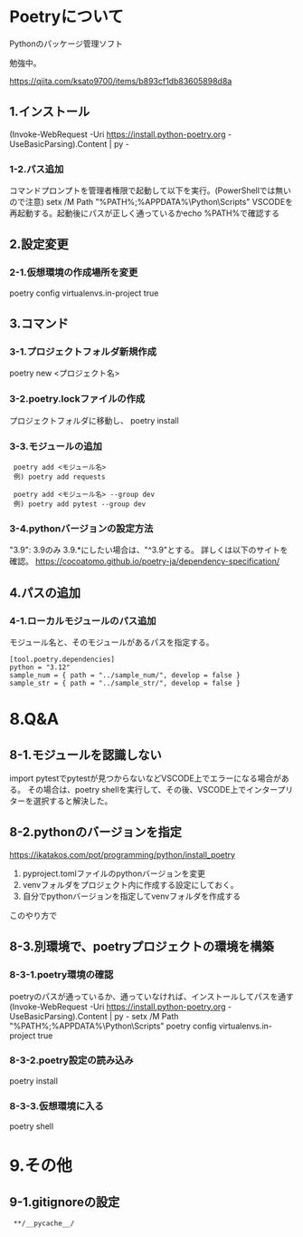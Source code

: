 # Poetryについて

Pythonのパッケージ管理ソフト

勉強中。

https://qiita.com/ksato9700/items/b893cf1db83605898d8a

## 1.インストール
(Invoke-WebRequest -Uri https://install.python-poetry.org -UseBasicParsing).Content | py -

### 1-2.パス追加
コマンドプロンプトを管理者権限で起動して以下を実行。(PowerShellでは無いので注意)
setx /M Path "%PATH%;%APPDATA%\Python\Scripts"
VSCODEを再起動する。起動後にパスが正しく通っているかecho %PATH%で確認する

## 2.設定変更

### 2-1.仮想環境の作成場所を変更
poetry config virtualenvs.in-project true

## 3.コマンド

### 3-1.プロジェクトフォルダ新規作成

 poetry new <プロジェクト名>

 ### 3-2.poetry.lockファイルの作成

 プロジェクトフォルダに移動し、
 poetry install

### 3-3.モジュールの追加

```
 poetry add <モジュール名>
 例) poetry add requests

 poetry add <モジュール名> --group dev
 例) poetry add pytest --group dev
```
### 3-4.pythonバージョンの設定方法

"3.9": 3.9のみ
3.9.*にしたい場合は、"^3.9"とする。
詳しくは以下のサイトを確認。
https://cocoatomo.github.io/poetry-ja/dependency-specification/

## 4.パスの追加

### 4-1.ローカルモジュールのパス追加

モジュール名と、そのモジュールがあるパスを指定する。
```
[tool.poetry.dependencies]
python = "3.12"
sample_num = { path = "../sample_num/", develop = false }
sample_str = { path = "../sample_str/", develop = false }
```


# 8.Q&A

## 8-1.モジュールを認識しない

import pytestでpytestが見つからないなどVSCODE上でエラーになる場合がある。
その場合は、poetry shellを実行して、その後、VSCODE上でインタープリターを選択すると解決した。

## 8-2.pythonのバージョンを指定

https://ikatakos.com/pot/programming/python/install_poetry

1. pyproject.tomlファイルのpythonバージョンを変更
2. venvフォルダをプロジェクト内に作成する設定にしておく。
3. 自分でpythonバージョンを指定してvenvフォルダを作成する

このやり方で

## 8-3.別環境で、poetryプロジェクトの環境を構築

### 8-3-1.poetry環境の確認

poetryのパスが通っているか、通っていなければ、インストールしてパスを通す
(Invoke-WebRequest -Uri https://install.python-poetry.org -UseBasicParsing).Content | py -
setx /M Path "%PATH%;%APPDATA%\Python\Scripts"
poetry config virtualenvs.in-project true

### 8-3-2.poetry設定の読み込み
poetry install

### 8-3-3.仮想環境に入る
poetry shell

# 9.その他

## 9-1.gitignoreの設定

```
 **/__pycache__/
```
